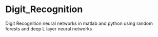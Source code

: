 # Digit_Recognition
Digit Recognition neural networks in matlab and python using random forests and deep L layer neural networks
